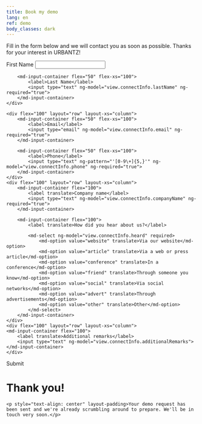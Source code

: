 ```yaml
---
title: Book my demo
lang: en
ref: demo
body_classes: dark
---
```


<div ng-show="!view.formSubmitted">
<p>Fill in the form below and we will contact you as soon as possible. Thanks for your interest in URBANTZ!</p>
	
<form name="joinForm"  novalidate>
<md-card>
<md-card-content>
    <div flex="100" layout="row" layout-xs="column">
        <md-input-container flex="50" flex-xs="100">
            <label>First Name</label>
            <input type="text" ng-model="view.connectInfo.firstName" ng-required="true">
        </md-input-container>

        <md-input-container flex="50" flex-xs="100">
            <label>Last Name</label>
            <input type="text" ng-model="view.connectInfo.lastName" ng-required="true">
        </md-input-container>
    </div>
    
	<div flex="100" layout="row" layout-xs="column">
        <md-input-container flex="50" flex-xs="100">
            <label>Email</label>
            <input type="email" ng-model="view.connectInfo.email" ng-required="true">
        </md-input-container>

        <md-input-container flex="50" flex-xs="100">
            <label>Phone</label>
            <input type="text" ng-pattern="'[0-9\+]{5,}'" ng-model="view.connectInfo.phone" ng-required="true">
        </md-input-container>
    </div>
	<div flex="100" layout="row" layout-xs="column">
        <md-input-container flex="100">
            <label translate>Company name</label>
            <input type="text" ng-model="view.connectInfo.companyName" ng-required="true">
        </md-input-container>

        <md-input-container flex="100">
            <label translate>How did you hear about us?</label>

            <md-select ng-model="view.connectInfo.heard" required>
                <md-option value="website" translate>Via our website</md-option>
                <md-option value="article" translate>Via a web or press article</md-option>
                <md-option value="conference" translate>In a conference</md-option>
                <md-option value="friend" translate>Through someone you know</md-option>
                <md-option value="social" translate>Via social networks</md-option>
                <md-option value="advert" translate>Through advertisements</md-option>
                <md-option value="other" translate>Other</md-option>
            </md-select>				
        </md-input-container>
    </div>
    <div flex="100" layout="row" layout-xs="column">
    <md-input-container flex="100">
        <label translate>Additional remarks</label>
        <input type="text" ng-model="view.connectInfo.additionalRemarks">
    </md-input-container>
    </div>
</md-card-content>
</md-card>
<div layout="row" layout-align="center center">
		<md-button class="md-primary md-raised" ng-disabled="joinForm.$invalid" ng-click="view.submitDemoForm(view.connectInfo)">Submit</md-button>
	</div>	
</form>
</div>

<div ng-show="view.formSubmitted">
    <h1 translate>Thank you!</h1>

    <p style="text-align: center" layout-padding>Your demo request has been sent and we're already scrumbling around to prepare. We'll be in touch very soon.</p>
</div>